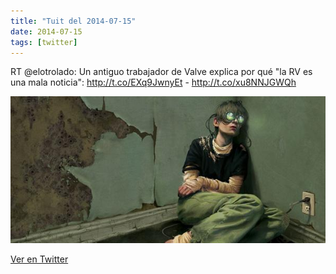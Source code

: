 ```yaml
---
title: "Tuit del 2014-07-15"
date: 2014-07-15
tags: [twitter]
---
```


RT @elotrolado: Un antiguo trabajador de Valve explica por qué "la RV es una mala noticia": http://t.co/EXq9JwnyEt - http://t.co/xu8NNJGWQh

![Imagen](/assets/images/489031302608609281-Bsk5N8TIIAAd_Vh.jpg)

[Ver en Twitter](https://twitter.com/i/web/status/489031302608609281)
